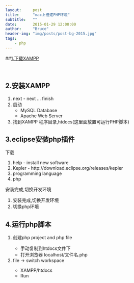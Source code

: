 ```yaml
---
layout:     post
title:      "mac上搭建PHP环境"
subtitle:   ""
date:       2015-01-29 12:00:00
author:     "Bruce"
header-img: "img/posts/post-bg-2015.jpg"
tags:
    - php
---  
```


##[1.下载XAMPP](https://www.apachefriends.org/index.html)


<br/>


 <h2>2.安装XAMPP</h2> 
 <ol>
     <li>next - next ... finish</li>
     <li>
         启动
         <ul>
             <li>MySQL Database</li>
             <li>Apache Web Server</li>
         </ul>
     </li>
     <li>找到XAMPP 程序目录,htdocs(这里面放置可运行PHP脚本)</li>
 </ol>


 <h2>3.eclipse安装php插件</h2>
 <p>下载</p>
 <ol>
     <li>help - install new software</li>
     <li>Kepler - http://download.eclipse.org/releases/kepler</li>
     <li>programming language</li>
     <li>php</li>
 </ol>


 <p>安装完成,切换开发环境</p>
 <ol>
     <li>安装完成,切换开发环境</li>
     <li>切换php环境</li>
 </ol>

 


 <h2>4.运行php脚本</h2>
 <ol>
     <li>创建php project and php file</li>
     <ul>
         <li>手动复制到htdocs文件下</li>
         <li>打开浏览器 localhost/文件名.php</li>
     </ul>
	<li>file -> switch workspace </li>
	<ul>
	   <li>XAMPP/htdocs</li>
	   <li>Run</li>
	</ul>
 </ol>

